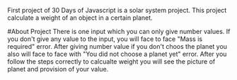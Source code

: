<!-- <div align="center">
  <h1> 30 Days Of JavaScript: Mini Project Solar System</h1>
  <a class="header-badge" target="_blank" href="https://www.linkedin.com/in/asabeneh/">
  <img src="https://img.shields.io/badge/style--5eba00.svg?label=LinkedIn&logo=linkedin&style=social">
  </a>
  <a class="header-badge" target="_blank" href="https://twitter.com/Asabeneh">
  <img alt="Twitter Follow" src="https://img.shields.io/twitter/follow/asabeneh?style=social">
  </a>

<sub>Author:
<a href="https://www.linkedin.com/in/asabeneh/" target="_blank">Asabeneh Yetayeh</a><br>
<small> January, 2020</small>
</sub>

</div>

[<< Day 23](../23_Day_Event_listeners/23_day_event_listeners.md) | [Day 25 >>](../25_Day_World_countries_data_visualization_1/25_day_world_countries_data_visualization_1.md)

![Thirty Days Of JavaScript](../images/banners/day_1_24.png)

- [Day 24](#day-24)
  - [Exercises](#exercises)
    - [Exercise: Level 1](#exercise-level-1)

# Day 24

## Exercises

### Exercise: Level 1

1. Develop a small application which calculate a weight of an object in a certain planet. The gif image is not complete check the video in the starter file.

![Solar System](./../images/projects/dom_min_project_solar_system_day_4.1.gif)

🎉 CONGRATULATIONS ! 🎉

[<< Day 23](../23_Day_Event_listeners/23_day_event_listeners.md) | [Day 25 >>](../25_Day_World_countries_data_visualization_1/25_day_world_countries_data_visualization_1.md)
 -->

First project of 30 Days of Javascript is a solar system project. This project calculate a weight of an object in a certain planet. 

#About Project
There is one input which you can only give number values. If you don't give any value to the input, you will face to face "Mass is required" error. After giving number value if you don't choos the planet you also will face to face with "You did not choose a planet yet" error.
After you follow the steps correctly to calcualte weight you will see the picture of planet and provision of your value.
